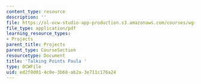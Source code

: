 ```yaml
---
content_type: resource
description: ''
file: https://ol-ocw-studio-app-production.s3.amazonaws.com/courses/wgs-s10-special-topics-in-women-gender-studies-seminar-latina-womens-voices-spring-2010/ed2f0d014c0e3b68ab2a3e711c176a24_MITWGS_S10S10_tp_paula.pdf
file_type: application/pdf
learning_resource_types:
- Projects
parent_title: Projects
parent_type: CourseSection
resourcetype: Document
title: 'Talking Points Paula '
type: OCWFile
uid: ed2f0d01-4c0e-3b68-ab2a-3e711c176a24
---
```

